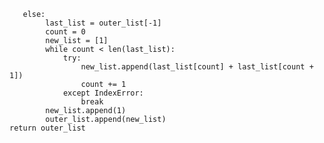        else:
            last_list = outer_list[-1]
            count = 0
            new_list = [1]
            while count < len(last_list):
                try:
                    new_list.append(last_list[count] + last_list[count + 1])
                    count += 1
                except IndexError:
                    break
            new_list.append(1)
            outer_list.append(new_list)
    return outer_list
